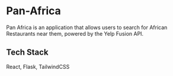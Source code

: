 # Pan-Africa
Pan Africa is an application that allows users to search for African Restaurants near them, powered by the Yelp Fusion API.

## Tech Stack
React, Flask, TailwindCSS


